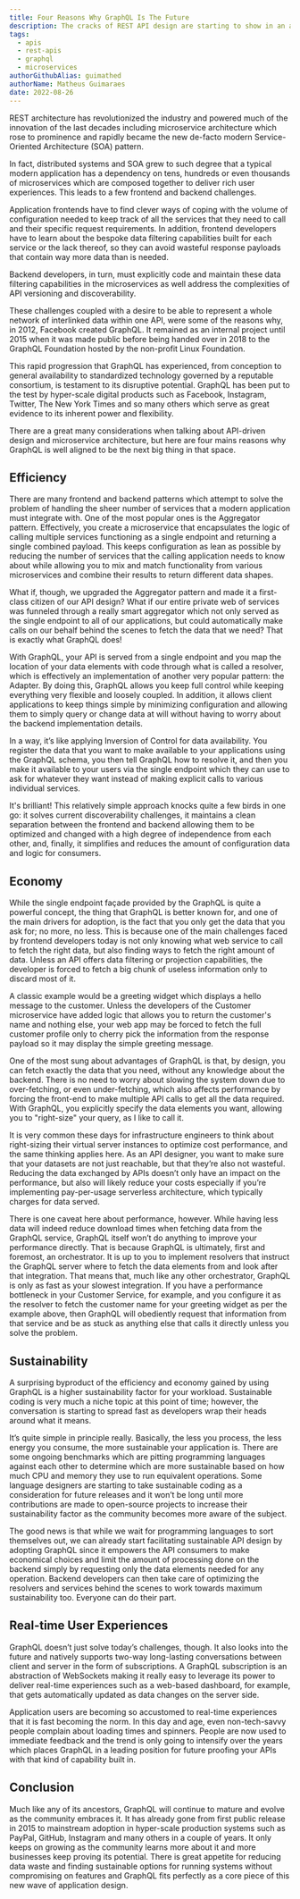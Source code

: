 ```yaml
---
title: Four Reasons Why GraphQL Is The Future
description: The cracks of REST API design are starting to show in an age where everyone needs fast and cheap while being kind to the planet. GraphQL offers a new approach and here are four reasons why it is primed to become the norm not the exception.
tags:
  - apis
  - rest-apis
  - graphql
  - microservices
authorGithubAlias: guimathed
authorName: Matheus Guimaraes
date: 2022-08-26
---
```


REST architecture has revolutionized the industry and powered much of the innovation of the last decades including microservice architecture which rose to prominence and rapidly became the new de-facto modern Service-Oriented Architecture (SOA) pattern.

In fact, distributed systems and SOA grew to such degree that a typical modern application has a dependency on tens, hundreds or even thousands of microservices which are composed together to deliver rich user experiences. This leads to a few frontend and backend challenges.

Application frontends have to find clever ways of coping with the volume of configuration needed to keep track of all the services that they need to call and their specific request requirements. In addition, frontend developers have to learn about the bespoke data filtering capabilities built for each service or the lack thereof, so they can avoid wasteful response payloads that contain way more data than is needed.

Backend developers, in turn, must explicitly code and maintain these data filtering capabilities in the microservices as well address the complexities of API versioning and discoverability.

These challenges coupled with a desire to be able to represent a whole network of interlinked data within one API, were some of the reasons why, in 2012, Facebook created GraphQL. It remained as an internal project until 2015 when it was made public before being handed over in 2018 to the GraphQL Foundation hosted by the non-profit Linux Foundation.

This rapid progression that GraphQL has experienced, from conception to general availability to standardized technology governed by a reputable consortium, is testament to its disruptive potential. GraphQL has been put to the test by hyper-scale digital products such as Facebook, Instagram, Twitter, The New York Times and so many others which serve as great evidence to its inherent power and flexibility.

There are a great many considerations when talking about API-driven design and microservice architecture, but here are four mains reasons why GraphQL is well aligned to be the next big thing in that space.

## Efficiency

There are many frontend and backend patterns which attempt to solve the problem of handling the sheer number of services that a modern application must integrate with. One of the most popular ones is the Aggregator pattern. Effectively, you create a microservice that encapsulates the logic of calling multiple services functioning as a single endpoint and returning a single combined payload. This keeps configuration as lean as possible by reducing the number of services that the calling application needs to know about while allowing you to mix and match functionality from various microservices and combine their results to return different data shapes.

What if, though, we upgraded the Aggregator pattern and made it a first-class citizen of our API design? What if our entire private web of services was funneled through a really smart aggregator which not only served as the single endpoint to all of our applications, but could automatically make calls on our behalf behind the scenes to fetch the data that we need? That is exactly what GraphQL does!

With GraphQL, your API is served from a single endpoint and you map the location of your data elements with code through what is called a resolver, which is effectively an implementation of another very popular pattern: the Adapter. By doing this, GraphQL allows you keep full control while keeping everything very flexible and loosely coupled. In addition, it allows client applications to keep things simple by minimizing configuration and allowing them to simply query or change data at will without having to worry about the backend implementation details.

In a way, it’s like applying Inversion of Control for data availability. You register the data that you want to make available to your applications using the GraphQL schema, you then tell GraphQL how to resolve it, and then you make it available to your users via the single endpoint which they can use to ask for whatever they want instead of making explicit calls to various individual services.

It's brilliant! This relatively simple approach knocks quite a few birds in one go: it solves current discoverability challenges, it maintains a clean separation between the frontend and backend allowing them to be optimized and changed with a high degree of independence from each other, and, finally, it simplifies and reduces the amount of configuration data and logic for consumers.

## Economy

While the single endpoint façade provided by the GraphQL is quite a powerful concept, the thing that GraphQL is better known for, and one of the main drivers for adoption, is the fact that you only get the data that you ask for; no more, no less. This is because one of the main challenges faced by frontend developers today is not only knowing what web service to call to fetch the right data, but also finding ways to fetch the right amount of data. Unless an API offers data filtering or projection capabilities, the developer is forced to fetch a big chunk of useless information only to discard most of it.

A classic example would be a greeting widget which displays a hello message to the customer. Unless the developers of the Customer microservice have added logic that allows you to return the customer's name and nothing else, your web app may be forced to fetch the full customer profile only to cherry pick the information from the response payload so it may display the simple greeting message.

One of the most sung about advantages of GraphQL is that, by design, you can fetch exactly the data that you need, without any knowledge about the backend. There is no need to worry about slowing the system down due to over-fetching, or even under-fetching, which also affects performance by forcing the front-end to make multiple API calls to get all the data required. With GraphQL, you explicitly specify the data elements you want, allowing you to "right-size" your query, as I like to call it.

It is very common these days for infrastructure engineers to think about right-sizing their virtual server instances to optimize cost performance, and the same thinking applies here. As an API designer, you want to make sure that your datasets are not just reachable, but that they’re also not wasteful. Reducing the data exchanged by APIs doesn’t only have an impact on the performance, but also will likely reduce your costs especially if you’re implementing pay-per-usage serverless architecture, which typically charges for data served.

There is one caveat here about performance, however. While having less data will indeed reduce download times when fetching data from the GraphQL service, GraphQL itself won’t do anything to improve your performance directly. That is because GraphQL is ultimately, first and foremost, an orchestrator. It is up to you to implement resolvers that instruct the GraphQL server where to fetch the data elements from and look after that integration. That means that, much like any other orchestrator, GraphQL is only as fast as your slowest integration. If you have a performance bottleneck in your Customer Service, for example, and you configure it as the resolver to fetch the customer name for your greeting widget as per the example above, then GraphQL will obediently request that information from that service and be as stuck as anything else that calls it directly unless you solve the problem.

## Sustainability

A surprising byproduct of the efficiency and economy gained by using GraphQL is a higher sustainability factor for your workload. Sustainable coding is very much a niche topic at this point of time; however, the conversation is starting to spread fast as developers wrap their heads around what it means.

It’s quite simple in principle really. Basically, the less you process, the less energy you consume, the more sustainable your application is. There are some ongoing benchmarks which are pitting programming languages against each other to determine which are more sustainable based on how much CPU and memory they use to run equivalent operations. Some language designers are starting to take sustainable coding as a consideration for future releases and it won’t be long until more contributions are made to open-source projects to increase their sustainability factor as the community becomes more aware of the subject.

The good news is that while we wait for programming languages to sort themselves out, we can already start facilitating sustainable API design by adopting GraphQL since it empowers the API consumers to make economical choices and limit the amount of processing done on the backend simply by requesting only the data elements needed for any operation. Backend developers can then take care of optimizing the resolvers and services behind the scenes to work towards maximum sustainability too. Everyone can do their part.

## Real-time User Experiences

GraphQL doesn’t just solve today’s challenges, though. It also looks into the future and natively supports two-way long-lasting conversations between client and server in the form of subscriptions. A GraphQL subscription is an abstraction of WebSockets making it really easy to leverage its power to deliver real-time experiences such as a web-based dashboard, for example, that gets automatically updated as data changes on the server side.

Application users are becoming so accustomed to real-time experiences that it is fast becoming the norm. In this day and age, even non-tech-savvy people complain about loading times and spinners. People are now used to immediate feedback and the trend is only going to intensify over the years which places GraphQL in a leading position for future proofing your APIs with that kind of capability built in.

## Conclusion

Much like any of its ancestors, GraphQL will continue to mature and evolve as the community embraces it. It has already gone from first public release in 2015 to mainstream adoption in hyper-scale production systems such as PayPal, GitHub, Instagram and many others in a couple of years. It only keeps on growing as the community learns more about it and more businesses keep proving its potential. There is great appetite for reducing data waste and finding sustainable options for running systems without compromising on features and GraphQL fits perfectly as a core piece of this new wave of application design.

